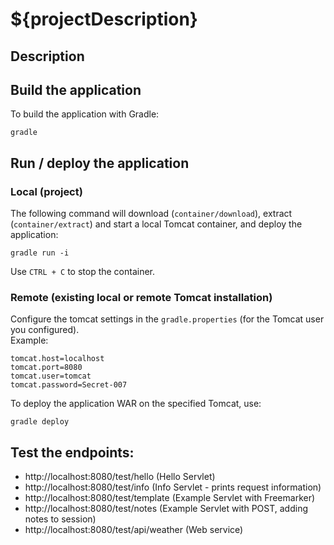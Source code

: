 # ${projectDescription}

## Description

## Build the application

To build the application with Gradle:

	gradle

## Run / deploy the application

### Local (project)
The following command will download (`container/download`), extract (`container/extract`) and start a local Tomcat container, and deploy the application:

    gradle run -i

Use `CTRL + C` to stop the container.

### Remote (existing local or remote Tomcat installation)
Configure the tomcat settings in the `gradle.properties` (for the Tomcat user you configured). <br/>
Example:

    tomcat.host=localhost
    tomcat.port=8080
    tomcat.user=tomcat
    tomcat.password=Secret-007

To deploy the application WAR on the specified Tomcat, use:

    gradle deploy
	
## Test the endpoints:
- http://localhost:8080/test/hello (Hello Servlet)
- http://localhost:8080/test/info (Info Servlet - prints request information)
- http://localhost:8080/test/template (Example Servlet with Freemarker)
- http://localhost:8080/test/notes (Example Servlet with POST, adding notes to session)
- http://localhost:8080/test/api/weather (Web service)
